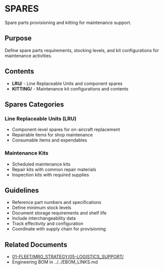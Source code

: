 # SPARES

Spare parts provisioning and kitting for maintenance support.

## Purpose

Define spare parts requirements, stocking levels, and kit configurations for maintenance activities.

## Contents

- **LRU/** - Line Replaceable Units and component spares
- **KITTING/** - Maintenance kit configurations and contents

## Spares Categories

### Line Replaceable Units (LRU)
- Component-level spares for on-aircraft replacement
- Repairable items for shop maintenance
- Consumable items and expendables

### Maintenance Kits
- Scheduled maintenance kits
- Repair kits with common repair materials
- Inspection kits with required supplies

## Guidelines

- Reference part numbers and specifications
- Define minimum stock levels
- Document storage requirements and shelf life
- Include interchangeability data
- Track effectivity and configuration
- Coordinate with supply chain for provisioning

## Related Documents

- [01-FLEET/MRO_STRATEGY/05-LOGISTICS_SUPPORT/](../../../../../../../../../../01-FLEET/MRO_STRATEGY/05-LOGISTICS_SUPPORT/)
- Engineering BOM in ../../EBOM_LINKS.md
